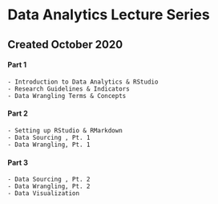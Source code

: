 # Data Analytics Lecture Series

## Created October 2020

#### Part 1

    - Introduction to Data Analytics & RStudio
    - Research Guidelines & Indicators
    - Data Wrangling Terms & Concepts

#### Part 2

    - Setting up RStudio & RMarkdown
    - Data Sourcing , Pt. 1
    - Data Wrangling, Pt. 1

#### Part 3

    - Data Sourcing , Pt. 2
    - Data Wrangling, Pt. 2
    - Data Visualization
